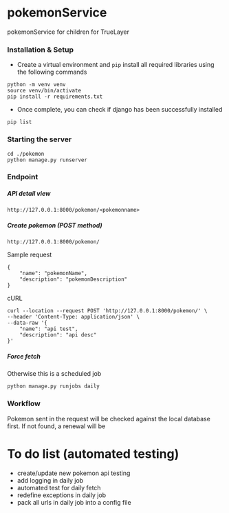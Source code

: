 # pokemonService
pokemonService for children for TrueLayer


### Installation & Setup
- Create a virtual environment and `pip` install all required libraries using the following commands

```
python -m venv venv
source venv/bin/activate
pip install -r requirements.txt
```

- Once complete, you can check if django has been successfully installed
```
pip list
```


### Starting the server

```
cd ./pokemon
python manage.py runserver
```

### Endpoint

##### API detail view

```
http://127.0.0.1:8000/pokemon/<pokemonname>
```

##### Create pokemon (POST method)

```
http://127.0.0.1:8000/pokemon/
```

Sample request

```
{
    "name": "pokemonName",
    "description": "pokemonDescription"
}
```

cURL

```
curl --location --request POST 'http://127.0.0.1:8000/pokemon/' \
--header 'Content-Type: application/json' \
--data-raw '{
	"name": "api test",
	"description": "api desc"
}'
```


##### Force fetch

Otherwise this is a scheduled job

```
python manage.py runjobs daily
```


### Workflow
Pokemon sent in the request will be checked against the local database first. If not found, a renewal will be 

# To do list (automated testing)
- create/update new pokemon api testing
- add logging in daily job
- automated test for daily fetch
- redefine exceptions in daily job
- pack all urls in daily job into a config file